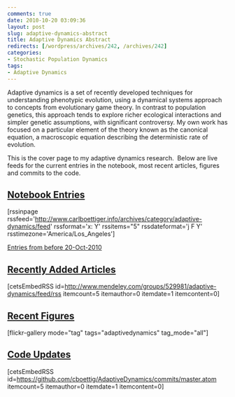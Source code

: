 ```yaml
---
comments: true
date: 2010-10-20 03:09:36
layout: post
slug: adaptive-dynamics-abstract
title: Adaptive Dynamics Abstract
redirects: [/wordpress/archives/242, /archives/242]
categories:
- Stochastic Population Dynamics
tags:
- Adaptive Dynamics
---
```


Adaptive dynamics is a set of recently developed techniques for  understanding phenotypic evolution, using a dynamical systems approach  to concepts from evolutionary game theory. In contrast to population  genetics, this approach tends to explore richer ecological interactions  and simpler genetic assumptions, with significant controversy. My own  work has focused on a particular element of the theory known as the  canonical equation, a macroscopic equation describing the deterministic  rate of evolution.

This is the cover page to my adaptive dynamics  research.  Below are live  feeds for the current entries in the  notebook, most recent articles,  figures and commits to the code.


## [Notebook Entries](http://www.carlboettiger.info/archives/category/adaptive-dynamics)


[rssinpage rssfeed='http://www.carlboettiger.info/archives/category/adaptive-dynamics/feed' rssformat='x: Y' rssitems="5" rssdateformat='j F Y' rsstimezone='America/Los_Angeles']

[Entries from before 20-Oct-2010](http://openwetware.org/wiki/Category:Adaptive_Dynamics)


## [Recently Added Articles](http://www.mendeley.com/groups/529981/adaptive-dynamics/)


[cetsEmbedRSS   id=http://www.mendeley.com/groups/529981/adaptive-dynamics/feed/rss   itemcount=5 itemauthor=0 itemdate=1 itemcontent=0]


## [Recent Figures](http://www.flickr.com/photos/cboettig/sets/72157624718737779/)


[flickr-gallery mode="tag" tags="adaptivedynamics" tag_mode="all"]


## [Code Updates](https://github.com/cboettig/AdaptiveDynamics)


[cetsEmbedRSS   id=https://github.com/cboettig/AdaptiveDynamics/commits/master.atom   itemcount=5 itemauthor=0 itemdate=1 itemcontent=0]
